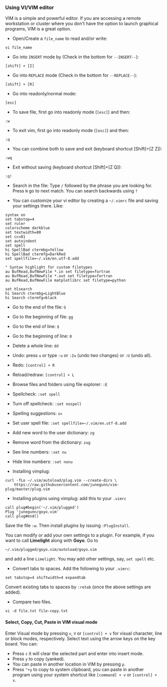 ### Using VI/VIM editor

VIM is a simple and powerful editor. If you are accessing a remote workstation or cluster where you don't have the option to launch graphical programs, VIM is a great option. 

- Open/Create a `file_name` to read and/or write:
```
vi file_name
```

- Go into `INSERT` mode by (Check in the bottom for `--INSERT--`):
```
[shift] + [I]
```

- Go into `REPLACE` mode (Check in the bottom for `--REPLACE--`):
```
[shift] + [R]
```

- Go into readonly/normal mode:
```
[esc]
```

- To save file, first go into readonly mode (`[esc]`) and then:
```
:w
```

- To exit vim, first go into readonly mode (`[esc]`) and then:
```
:q
```

- You can combine both to save and exit (keyboard shortcut [Shift]+[Z Z]):
```
:wq
```

- Exit without saving (keyboard shortcut [Shift]+[Z Q]):
```
:q!
```

- Search in the file: Type `/` followed by the phrase you are looking for. Press `N` go to next match. You can search backwards using `?` 

- You can customize your vi editor by creating a `~/.vimrc` file and saving your settings there. Like: 

```
syntax on 
set tabstop=4
set ruler
colorscheme darkblue 
set textwidth=80
set cc=81
set autoindent
set spell
hi SpellBad ctermbg=Yellow
hi SpellBad ctermfg=DarkRed
set spellfile=~/.vim/en.utf-8.add 

" Syntax highlight for custom filetypes
au BufRead,BufNewFile *.in set filetype=fortran
au BufRead,BufNewFile *.out set filetype=fortran
au BufRead,BufNewFile matplotlibrc set filetype=python

set hlsearch
hi Search ctermbg=LightBlue
hi Search ctermfg=black
```

- Go to the end of the file: `G` 
- Go to the beginning of file: `gg`
- Go to the end of line: `$` 
- Go to the beginning of line: `0`
- Delete a whole line: `dd` 
- Undo: press `u` or type `:u` or `:2u` (undo two changes) or `:U` (undo all). 
- Redo: `[control] + R` 
- Reload/redraw: `[control] + L`
- Browse files and folders using file explorer: `:E` 
- Spellcheck: `:set spell`
- Turn off spellcheck: `:set nospell`
- Spelling suggestions: `z=` 
- Set user spell file: `:set spellfile=~/.vim/en.utf-8.add` 
- Add new word to the user dictionary: `zg` 
- Remove word from the dictionary: `zug`
- See line numbers: `:set nu` 
- Hide line numbers: `:set nonu` 

- Installing vimplug: 
```
curl -fLo ~/.vim/autoload/plug.vim --create-dirs \
    https://raw.githubusercontent.com/junegunn/vim-plug/master/plug.vim
```

- Installing plugins using vimplug: add this to your `.vimrc`
```
call plug#begin('~/.vim/plugged')
Plug 'junegunn/goyo.vim'
call plug#end()
```
Save the file `:w`. Then install plugins by issuing `:PlugInstall`. 

You can modify or add your own settings to a plugin. For example, if you want to call **Limelight** along with **Goyo**. Go to 
```
~/.vim/plugged/goyo.vim/autoload/goyo.vim
``` 
and add a line `Limelight`. You may add other settings, say, `set spell` etc. 

- Convert tabs to spaces. Add the following to your `.vimrc`:
```
set tabstop=4 shiftwidth=4 expandtab
```
Convert existing tabs to spaces by `:retab` (once the above settings are added).

- Compare two files. 
```
vi -d file.txt file-copy.txt
```

#### Select, Copy, Cut, Paste in VIM visual mode
Enter Visual mode by pressing `v`, `V` or `[control] + v` for visual character, line or block modes, respectively. Select text using the arrow keys on the key board. You can:
- Press `c` it will clear the selected part and enter into insert mode. 
- Press `y` to copy (yanked). 
- You can paste in another location in VIM by pressing `p`.
- Press `"+y` to copy to system clipboard, you can paste in another program using your system shortcut like `[command] + v` or `[control] + v`.
